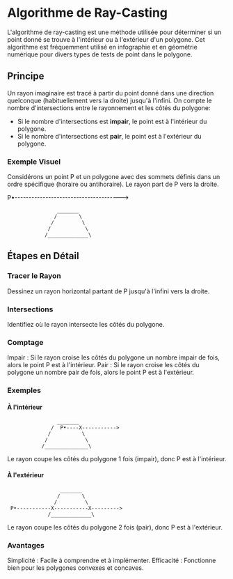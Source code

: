 # Algorithme de Ray-Casting

L'algorithme de ray-casting est une méthode utilisée pour déterminer si un point donné se trouve à l'intérieur ou à l'extérieur d'un polygone. Cet algorithme est fréquemment utilisé en infographie et en géométrie numérique pour divers types de tests de point dans le polygone.

## Principe

Un rayon imaginaire est tracé à partir du point donné dans une direction quelconque (habituellement vers la droite) jusqu'à l'infini.
On compte le nombre d'intersections entre le rayonnement et les côtés du polygone:

- Si le nombre d'intersections est **impair**, le point est à l'intérieur du polygone.
- Si le nombre d'intersections est **pair**, le point est à l'extérieur du polygone.

### Exemple Visuel

Considérons un point P et un polygone avec des sommets définis dans un ordre spécifique (horaire ou antihoraire). Le rayon part de P vers la droite.

  P•-------------------------------------->
    
                    _______
                   /       \
                  /         \
                 /           \
                /_____________\

## Étapes en Détail

### Tracer le Rayon

Dessinez un rayon horizontal partant de P jusqu'à l'infini vers la droite.

### Intersections

Identifiez où le rayon intersecte les côtés du polygone.

### Comptage

Impair : Si le rayon croise les côtés du polygone un nombre impair de fois, alors le point P est à l'intérieur.
Pair : Si le rayon croise les côtés du polygone un nombre pair de fois, alors le point P est à l'extérieur.

### Exemples

#### À l'intérieur

                    _______
                  /  P•----X----------->      
                 /          \
                /            \
               /______________\
Le rayon coupe les côtés du polygone 1 fois (impair), donc P est à l'intérieur.

#### À l'extérieur

                     _______
                    /       \
                   /         \
     P•-----------X-----------X--------->
                 /_____________\
Le rayon coupe les côtés du polygone 2 fois (pair), donc P est à l'extérieur.

### Avantages

Simplicité : Facile à comprendre et à implémenter.
Efficacité : Fonctionne bien pour les polygones convexes et concaves.
